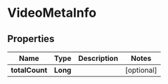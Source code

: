 

# VideoMetaInfo


## Properties

Name | Type | Description | Notes
------------ | ------------- | ------------- | -------------
**totalCount** | **Long** |  |  [optional]



